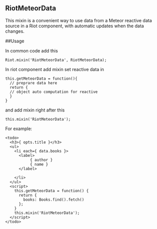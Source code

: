 ## RiotMeteorData

This mixin is a convenient way to use data from a Meteor reactive data source in a Riot component, with automatic updates when the data changes.

##Usage

In common code add this 

```
Riot.mixin('RiotMeteorData', RiotMeteorData);
```

In riot component add mixin set reactive data in 

```
this.getMeteorData = function(){
  // preprare data here
  return {
  // object auto computation for reactive
  }
}
```

and add mixin right after this

```
this.mixin('RiotMeteorData');
```

For example:

```
<todo>
  <h3>{ opts.title }</h3>
  <ul>
    <li each={ data.books }>
      <label>
           { author }
           { name }
      </label>

    </li>
  </ul>
  <script>
    this.getMeteorData = function() {
      return {
        books: Books.find().fetch()
      };
    }
    this.mixin('RiotMeteorData');
  </script>
</todo>
```
